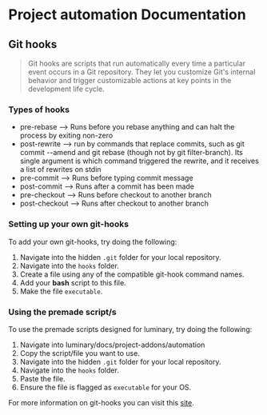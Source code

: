 # Project automation Documentation

## Git hooks

> Git hooks are scripts that run automatically every time a particular event occurs in a Git repository. They let you customize Git's internal behavior and trigger customizable actions at key points in the development life cycle.

### Types of hooks

- pre-rebase --> Runs before you rebase anything and can halt the process by exiting non-zero
- post-rewrite --> run by commands that replace commits, such as git commit --amend and git rebase (though not by git filter-branch). Its single argument is which command triggered the rewrite, and it receives a list of rewrites on stdin
- pre-commit --> Runs before typing commit message
- post-commit --> Runs after a commit has been made
- pre-checkout --> Runs before checkout to another branch
- post-checkout --> Runs after checkout to another branch

### Setting up your own git-hooks

To add your own git-hooks, try doing the following:

1. Navigate into the hidden `.git` folder for your local repository.
2. Navigate into the `hooks` folder.
3. Create a file using any of the compatible git-hook command names.
4. Add your **bash** script to this file.
5. Make the file `executable`.

### Using the premade script/s

To use the premade scripts designed for luminary, try doing the following:

1. Navigate into luminary/docs/project-addons/automation
2. Copy the script/file you want to use.
3. Navigate into the hidden `.git` folder for your local repository.
4. Navigate into the `hooks` folder.
5. Paste the file.
6. Ensure the file is flagged as `executable` for your OS.

For more information on git-hooks you can visit this [site](https://git-scm.com/book/ms/v2/Customizing-Git-Git-Hooks).
